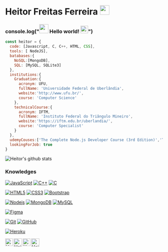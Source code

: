 # Heitor Freitas Ferreira&nbsp;<img src="https://github.com/TheDudeThatCode/TheDudeThatCode/blob/master/Assets/Mario_Hello_Big.gif" width="30px">

### console.log("<img src="https://github.com/TheDudeThatCode/TheDudeThatCode/blob/master/Assets/Hi.gif" width="29px"> Hello world!&nbsp;<img src="https://github.com/TheDudeThatCode/TheDudeThatCode/blob/master/Assets/Earth.gif" width="24px">")

```javascript
const heitor = {
  code: [Javascript, C, C++, HTML, CSS],
  tools: [ NodeJS],
  batabases:{
    NoSQL:[MongoDB],
    SQL: [MySQL, SQLite3]
  },
  institutions:{
    Graduation:{
      acronym: UFU,
      fullName: 'Universidade Federal de Uberlândia',
      website:'http://www.ufu.br/',
      course: 'Computer Science'
    },
    technicalCourse:{
      acronym: IFTM,
      fullName: 'Instituto Federal do Triângulo Mineiro',
      website:'https://iftm.edu.br/uberlandia/',
      course: 'Computer Specialist'
    }
  },
  udemyCouses:['The Complete Node.js Developer Course (3rd Edition)','The Complete Web Development Course'],
  lookingForJob: true
}
```





![Heitor's github stats](https://github-readme-stats.vercel.app/api?username=heitorfreitasferreira&show_icons=true&hide_border=true)



### Knowledges

[![JavaScript](https://img.shields.io/badge/-JavaScript-black?style=flat-square&logo=javascript&link=https://github.com/heitorfreitasferreira/)](https://github.com/heitorfreitasferreira/)
[![C++](https://img.shields.io/badge/-C++-00599C?style=flat-square&logo=c++&link=https://github.com/heitorfreitasferreira)](https://github.com/heitorfreitasferreira)
[![C](https://img.shields.io/badge/-A8B9CC?style=flat-square&logo=c&logoColor=white&link=https://github.com/heitorfreitasferreira)](https://github.com/heitorfreitasferreira)

[![HTML5](https://img.shields.io/badge/-HTML5-E34F26?style=flat-square&logo=html5&logoColor=white&link=https://https://github.com/heitorfreitasferreira)](https://github.com/heitorfreitasferreira)
[![CSS3](https://img.shields.io/badge/-CSS3-1572B6?style=flat-square&logo=css3&link=https://github.com/heitorfreitasferreira/)](https://github.com/heitorfreitasferreira)
[![Bootstrap](https://img.shields.io/badge/-Bootstrap-563D7C?style=flat-square&logo=bootstrap&link=https://github.com/heitorfreitasferreira)](https://github.com/heitorfreitasferreira)

[![Nodejs](https://img.shields.io/badge/-Nodejs-black?style=flat-square&logo=Node.js&link=https://github.com/heitorfreitasferreira/)](https://github.com/heitorfreitasferreira/)
[![MongoDB](https://img.shields.io/badge/-MongoDB-black?style=flat-square&logo=mongodb&link=https://github.com/heitorfreitasferreira/)](https://github.com/heitorfreitasferreira/)
[![MySQL](https://img.shields.io/badge/-MySQL-black?style=flat-square&logo=mysql&link=https://github.com/heitorfreitasferreira/)](https://github.com/heitorfreitasferreira/)

[![Figma](http://img.shields.io/badge/-Figma-30333c?style=flat-square&logo=figma&logoColor=white&link=https://github.com/heitorfreitasferreira/)](https://github.com/heitorfreitasferreira/)

[![Git](https://img.shields.io/badge/-Git-black?style=flat-square&logo=git&link=https://github.com/heitorfreitasferreira/)](https://github.com/heitorfreitasferreira/)
[![GitHub](https://img.shields.io/badge/-GitHub-181717?style=flat-square&logo=github&link=https://github.com/heitorfreitasferreira/)](https://github.com/heitorfreitasferreira/)

[![Heroku](https://img.shields.io/badge/-Heroku-430098?style=flat-square&logo=heroku&link=https://github.com/heitorfreitasferreira/)](https://github.com/heitorfreitasferreira/)


  <a href="https://www.linkedin.com/in/heitorfreitasferreira/?locale=en_US">
    <img align="left" alt="Heitor Freitas Ferreira | Linkedin" width="24px" src="https://github.com/TheDudeThatCode/TheDudeThatCode/blob/master/Assets/Linkedin.svg" />
  </a>
  <a href="https://twitter.com/heitorfreitasf">
    <img align="left" alt="Heitor Freitas Ferreira | Twitter" width="26px" src="https://github.com/TheDudeThatCode/TheDudeThatCode/blob/master/Assets/Twitter.svg" />
  </a>
  <a href="https://www.instagram.com/theheitor/">
    <img align="left" alt="Heitor Freitas Ferreira | Instagram" width="24px" src="https://github.com/TheDudeThatCode/TheDudeThatCode/blob/master/Assets/Instagram.svg" />
  </a>
  <a href="mailto:heitor.ff@hotmail.com">
    <img align="left" alt="Heitor Freitas Ferreira | Hotmail" width="26px" src="https://github.com/TheDudeThatCode/TheDudeThatCode/blob/master/Assets/Gmail.svg" />
  </a>

